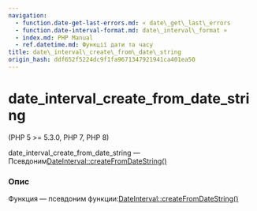 ```yaml
---
navigation:
  - function.date-get-last-errors.md: « date\_get\_last\_errors
  - function.date-interval-format.md: date\_interval\_format »
  - index.md: PHP Manual
  - ref.datetime.md: Функції дати та часу
title: date\_interval\_create\_from\_date\_string
origin_hash: ddf652f5224dc9f1fa9671347921941ca401ea50
---
```

# date\_interval\_create\_from\_date\_string

(PHP 5 >= 5.3.0, PHP 7, PHP 8)

date\_interval\_create\_from\_date\_string — Псевдоним[DateInterval::createFromDateString()](dateinterval.createfromdatestring.md)

### Опис

Функция — псевдоним функции:[DateInterval::createFromDateString()](dateinterval.createfromdatestring.md)
